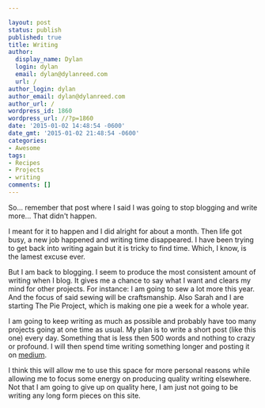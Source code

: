 ```yaml
---

layout: post
status: publish
published: true
title: Writing
author:
  display_name: Dylan
  login: dylan
  email: dylan@dylanreed.com
  url: /
author_login: dylan
author_email: dylan@dylanreed.com
author_url: /
wordpress_id: 1860
wordpress_url: //?p=1860
date: '2015-01-02 14:48:54 -0600'
date_gmt: '2015-01-02 21:48:54 -0600'
categories:
- Awesome
tags:
- Recipes
- Projects
- writing
comments: []
---
```


So... remember that post where I said I was going to stop blogging and write more... That didn't happen.

I meant for it to happen and I did alright for about a month. Then life got busy, a new job happened and writing time disappeared. I have been trying to get back into writing again but it is tricky to find time. Which, I know, is the lamest excuse ever.

But I am back to blogging. I seem to produce the most consistent  amount of writing when I blog. It gives me a chance to say what I want and clears my mind for other projects. For instance: I am going to sew a lot more this year. And the focus of said sewing will be craftsmanship. Also Sarah and I are starting The Pie Project, which is making one pie a week for a whole year.

I am going to keep writing as much as possible and probably have too many projects going at one time as usual. My plan is to write a short post (like this one) every day. Something that is less then 500 words and nothing to crazy or profound.  I will then spend time writing something longer and posting it on [medium][1].

   [1]: http://www.medium.com/@dylanreed

I think this will allow me to use this space for more personal reasons while allowing me to focus some energy on producing quality writing elsewhere. Not that I am going to give up on quality here, I am just not going to be writing any long form pieces on this site.
